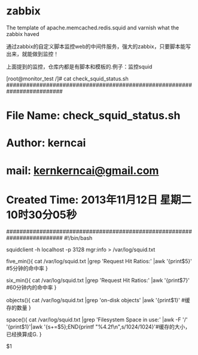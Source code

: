 zabbix
======

The template of apache.memcached.redis.squid and varnish what the zabbix haved

通过zabbix的自定义脚本监控web的中间件服务，强大的zabbix，只要脚本能写出来，就能做到监控！

上面提到的监控，仓库内都是有脚本和模板的.例子：监控squid

[root@monitor_test /]# cat check_squid_status.sh 
#########################################################################
# File Name: check_squid_status.sh
# Author: kerncai
# mail: kernkerncai@gmail.com
# Created Time: 2013年11月12日 星期二 10时30分05秒
#########################################################################
#!/bin/bash

squidclient -h localhost -p 3128 mgr:info > /var/log/squid.txt

five_min(){
    cat /var/log/squid.txt |grep 'Request Hit Ratios:' |awk '{print$5}' #5分钟的命中率
}

six_min(){
    cat /var/log/squid.txt |grep 'Request Hit Ratios:' |awk '{print$7}' #60分钟内的命中率
}

objects(){
    cat /var/log/squid.txt |grep 'on-disk objects' |awk '{print$1}'  #缓存的数量
}

space(){
    cat /var/log/squid.txt |grep 'Filesystem Space in use:' |awk -F '/' '{print$1}'|awk '{s+=$5};END{printf "%4.2f\n",s/1024/1024}'#缓存的大小，已经换算成G.
}

$1

